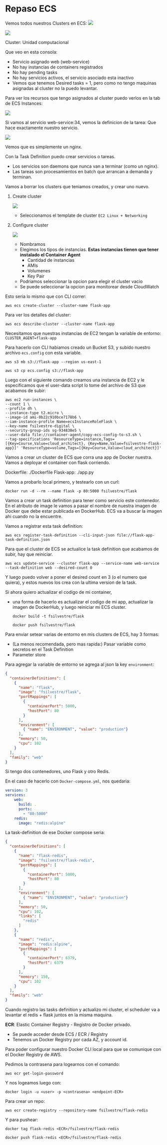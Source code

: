 # Repaso ECS

Vemos todos nuestros Clusters en ECS:
![](images/repaso/ecs.png)

![](images/repaso/cluster-ecs.png)

Cluster: Unidad computacional

Que veo en esta consola:
- Servicio asignado web (web-service)
- No hay instancias de containers registrados
- No hay pending tasks
- No hay servicios activos, el servicio asociado esta inactivo
- Vemos que tenemos Desired tasks = 1, pero como no tengo maquinas asignadas al cluster no la puedo levantar.

Para ver los recursos que tengo asignados al cluster puedo verlos en la tab de ECS Instances:

![](images/repaso/ecs-inst.png)

Si vamos al servicio web-service:34, vemos la definicion de la tarea: Que hace exactamente nuestro servicio.

![](images/repaso/web-service-34.png)

Vemos que es simplemente un nginx.

Con la Task Definition puedo crear servicios o tareas. 
- Los servicios son daemons que nunca van a terminar (como un nginx).
- Las tareas son procesamientos en batch que arrancan a demanda y terminan.

Vamos a borrar los clusters que teniamos creados, y crear uno nuevo.

1. Create cluster

    ![](images/repaso/create-cluster-1.png)

    - Seleccionamos el template de cluster `EC2 Linux + Networking`

2. Configure cluster

    ![](images/repaso/create-cluster-config.png)
    
    - Nombramos
    - Elegimos los tipos de instancias. **Estas instancias tienen que tener instalado el Container Agent**
        - Cantidad de instancias
        - AMIs
        - Volumenes
        - Key Pair
    - Podriamos seleccionar la opcion para elegir el cluster vacio
    - Se puede seleccionar la opcion para monitorear desde CloudWatch

Esto seria lo mismo que con CLI correr:

`aws ecs create-cluster --cluster-name flask-app`

Para ver los detalles del cluster:

`aws ecs describe-cluster --cluster-name flask-app`

Necesitamos que nuestras instancias de EC2 tengan la variable de entorno:
    `CLUSTER_AGENT=flask-app`

Para hacerlo con CLI habiamos creado un Bucket S3, y subido nuestro archivo `ecs.config` con esta variable.

`aws s3 mb s3://flask-app --region us-east-1`

`aws s3 cp ecs.config s3://flask-app`

Luego con el siguiente comando creamos una instancia de EC2 y le especificamos que el user-data script lo tome del archivo de S3 que acabamos de subir:

```shell script
aws ec2 run-instances \
--count 1 \
--profile dh \
--instance-type t2.micro \
--image-id ami-0b22c910bce7178b6 \
--iam-instance-profile Name=ecsInstanceRoleFlask \
--key-name fsilvestre-digital \
--security-group-ids sg-934830e5 \
--user-data file://container-agent/copy-ecs-config-to-s3.sh \
--tag-specifications 'ResourceType=instance,Tags=[{Key=Course,Value=cloud_architect}, {Key=Name,Value=fsilvestre-flask-app}]' 'ResourceType=volume,Tags=[{Key=Course,Value=cloud_architect}]'
```

Vamos a crear un cluster de ECS que corra una app de Docker nuestra. Vamos a deployar el container con flask corriendo.

Dockerfile: ./Dockerfile
Flask-app: ./app.py

Vamos a probarlo local primero, y testearlo con un curl:

```shell script
docker run -d --rm --name flask -p 80:5000 fsilvestre/flask
```

Vamos a crear un task definition para tener como servicio este contenedor.
En el atributo de image le vamos a pasar el nombre de nuestra imagen de Docker que debe estar publicada en DockerHub. 
ECS va a buscar la imagen ahi cuando no la encuentre.

Vamos a registrar esta task definition:

```shell script
aws ecs register-task-definition --cli-input-json file://flask-app-task-definition.json
```

Para que el cluster de ECS se actualice la task definition que acabamos de subir, hay que reiniciar.

```shell script
aws ecs update-service --cluster flask-app --service-name web-service --task-definition web --desired-count 0
```

Y luego puedo volver a poner el desired count en 3 (o el numero que quiera), y estos nuevos los crea con la ultima version de la task.


Si ahora quiero actualizar el codigo de mi container, 
- una forma de hacerlo es actualizar el codigo de mi app, actualizar la imagen de DockerHub, y luego reiniciar mi ECS cluster.
    
    `docker build -t fsilvestre/flask`
    
    `docker push fsilvestre/flask`
    
Para enviar setear varias de entorno en mis clusters de ECS, hay 3 formas:
- (La menos recomendada, pero mas rapida:) Pasar variable como secretos en el Task Definition
- Parameter store

Para agregar la variable de entorno se agrega al json la key `environment`:

```json
{
  "containerDefinitions": [
    {
      "name": "flask",
      "image": "fsilvestre/flask",
      "portMappings": [
        {
          "containerPort": 5000,
          "hostPort": 80
        }
      ],
      "environment": [
        { "name": "ENVIRONMENT", "value": "production"}
      ],
      "memory": 50,
      "cpu": 102
    }
  ],
  "family": "web"
}
```

Si tengo dos contenedores, uno Flask y otro Redis.

En el caso de hacerlo con `Docker-compose.yml`, nos quedaria:

```yaml
version: 3
services:
    web:
      build: .
      ports:
        - "80:5000"
    redis:
      image: "redis:alpine"
```

La task-definition de ese Docker compose seria:

```json
{
  "containerDefinitions": [
    {
      "name": "flask-redis",
      "image": "fsilvestre/flask-redis",
      "portMappings": [
        {
          "containerPort": 5000,
          "hostPort": 80
        }
      ],
      "environment": [
        { "name": "ENVIRONMENT", "value": "production"}
      ],
      "memory": 50,
      "cpu": 102,
      "links": [
        "redis"
      ] 
    },
    {
      "name": "redis",
      "image": "redis:alpine",
      "portMappings": [
        {
          "containerPort": 6379,
          "hostPort": 6379
        }
      ],
      "memory": 150,
      "cpu": 102
    } 
  ],
  "family": "web"
}
```

Cuando registro las tasks definition y actualizo mi cluster, el scheduler va a levantar el redis + flask juntos en la misma maquina.

**ECR**: Elastic Container Registry - Registro de Docker privado.
- Se puede acceder desde ECS / ECR / Registry
- Tenemos un Docker Registry por cada AZ, y account id.

Para poder configurar nuestro Docker CLI local para que se comunique con el Docker Registry de AWS. 

Pedimos la contrasena para logearnos con el comando: 

`aws ecr get-login-password`

Y nos logeamos luego con:

`docker login -u <user> -p <contrasena> <endpoint-ECR>`

Para crear un repo:

```shell script
aws ecr create-registry --repository-name fsilvestre/flask-redis
```

Y para pushear: 

```shell script
docker tag flask-redis <ECR>/fsilvestre/flask-redis

docker push flask-redis <ECR>/fsilvestre/flask-redis
```


